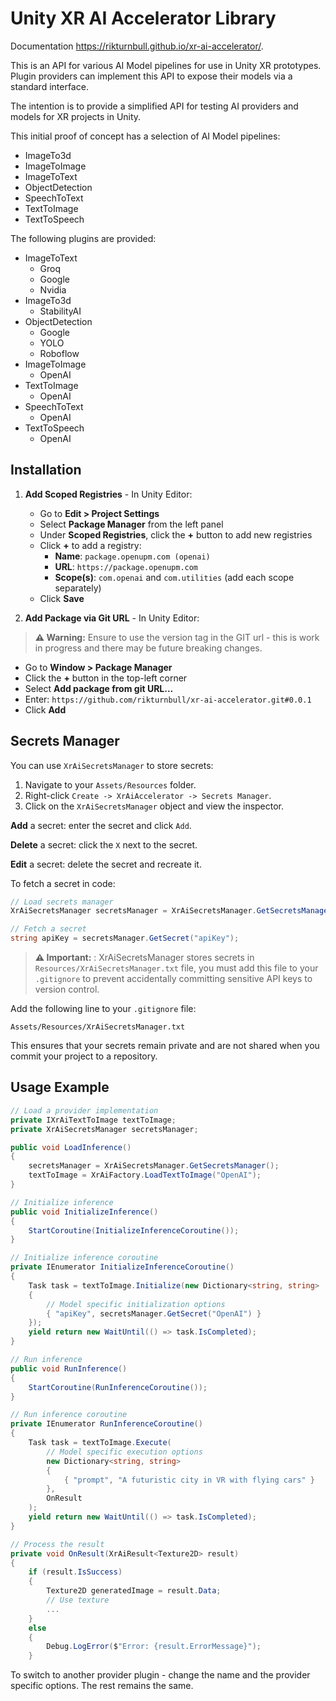 # Unity XR AI Accelerator Library

Documentation https://rikturnbull.github.io/xr-ai-accelerator/.

This is an API for various AI Model pipelines for use in Unity XR prototypes. Plugin providers can implement this API to expose their models via a standard interface.

The intention is to provide a simplified API for testing AI providers and models for XR projects in Unity.

This initial proof of concept has a selection of AI Model pipelines:

* ImageTo3d
* ImageToImage
* ImageToText
* ObjectDetection
* SpeechToText
* TextToImage
* TextToSpeech

The following plugins are provided:

* ImageToText
    * Groq
    * Google
    * Nvidia
* ImageTo3d
    * StabilityAI
* ObjectDetection
    * Google
    * YOLO
    * Roboflow
* ImageToImage
    * OpenAI
* TextToImage
    * OpenAI
* SpeechToText
    * OpenAI
* TextToSpeech
    * OpenAI

## Installation

1. **Add Scoped Registries** - In Unity Editor:
   - Go to **Edit > Project Settings**
   - Select **Package Manager** from the left panel
   - Under **Scoped Registries**, click the **+** button to add new registries
   - Click **+** to add a registry:
     - **Name**: `package.openupm.com (openai)`
     - **URL**: `https://package.openupm.com`
     - **Scope(s)**: `com.openai` and `com.utilities` (add each scope separately)
   - Click **Save**

2. **Add Package via Git URL** - In Unity Editor:
> **⚠️ Warning:** Ensure to use the version tag in the GIT url - this is work in progress and there may be future breaking changes.

   - Go to **Window > Package Manager**
   - Click the **+** button in the top-left corner
   - Select **Add package from git URL...**
   - Enter: `https://github.com/rikturnbull/xr-ai-accelerator.git#0.0.1`
   - Click **Add**

## Secrets Manager

You can use `XrAiSecretsManager` to store secrets:

1. Navigate to your `Assets/Resources` folder.
2. Right-click `Create -> XrAiAccelerator -> Secrets Manager`.
3. Click on the `XrAiSecretsManager` object and view the inspector.

**Add** a secret: enter the secret and click `Add`.

**Delete** a secret: click the `X` next to the secret.

**Edit** a secret: delete the secret and recreate it.

To fetch a secret in code:

```csharp
// Load secrets manager
XrAiSecretsManager secretsManager = XrAiSecretsManager.GetSecretsManager()

// Fetch a secret
string apiKey = secretsManager.GetSecret("apiKey");
```

> **⚠️ Important:** : XrAiSecretsManager stores secrets in `Resources/XrAiSecretsManager.txt` file, you must add this file to your `.gitignore` to prevent accidentally committing sensitive API keys to version control.

Add the following line to your `.gitignore` file:
```
Assets/Resources/XrAiSecretsManager.txt
```

This ensures that your secrets remain private and are not shared when you commit your project to a repository.

## Usage Example

```csharp
// Load a provider implementation
private IXrAiTextToImage textToImage;
private XrAiSecretsManager secretsManager;

public void LoadInference()
{
    secretsManager = XrAiSecretsManager.GetSecretsManager();
    textToImage = XrAiFactory.LoadTextToImage("OpenAI");
}

// Initialize inference
public void InitializeInference()
{
    StartCoroutine(InitializeInferenceCoroutine());
}

// Initialize inference coroutine
private IEnumerator InitializeInferenceCoroutine()
{
    Task task = textToImage.Initialize(new Dictionary<string, string>
    {
        // Model specific initialization options
        { "apiKey", secretsManager.GetSecret("OpenAI") }
    });
    yield return new WaitUntil(() => task.IsCompleted);
}

// Run inference
public void RunInference()
{
    StartCoroutine(RunInferenceCoroutine());
}

// Run inference coroutine
private IEnumerator RunInferenceCoroutine()
{
    Task task = textToImage.Execute(
        // Model specific execution options
        new Dictionary<string, string>
        {
            { "prompt", "A futuristic city in VR with flying cars" }
        },
        OnResult
    );
    yield return new WaitUntil(() => task.IsCompleted);
}

// Process the result
private void OnResult(XrAiResult<Texture2D> result)
{
    if (result.IsSuccess)
    {
        Texture2D generatedImage = result.Data;
        // Use texture
        ...
    }
    else
    {
        Debug.LogError($"Error: {result.ErrorMessage}");
    }
```

To switch to another provider plugin - change the name and the provider specific options. The rest remains the same.
